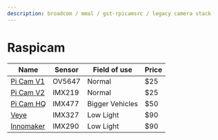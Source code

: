 ```yaml
---
description: broadcom / mmal / gst-rpicamsrc / legacy camera stack
---
```


# Raspicam

| Name                                                                    | Sensor | Field of use    | Price |
| ----------------------------------------------------------------------- | ------ | --------------- | ----- |
| [Pi Cam V1](https://www.raspberrypi.org/documentation/hardware/camera/) | OV5647 | Normal          | $25   |
| [Pi Cam V2](https://www.raspberrypi.org/documentation/hardware/camera/) | IMX219 | Normal          | $25   |
| [Pi Cam HQ](https://www.raspberrypi.org/documentation/hardware/camera/) | IMX477 | Bigger Vehicles | $50   |
| [Veye](http://www.veye.cc/en/product/veye-mipi-327e/)                   | IMX327 | Low Light       | $90   |
| [Innomaker](https://www.inno-maker.com/product/mipi-cam-290/)           | IMX290 | Low Light       | $90   |
